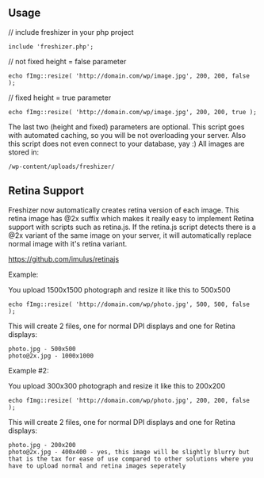 Usage
-----


// include freshizer in your php project
```
include 'freshizer.php';
```

// not fixed height = false parameter
```
echo fImg::resize( 'http://domain.com/wp/image.jpg', 200, 200, false );
```

// fixed height = true parameter
```
echo fImg::resize( 'http://domain.com/wp/image.jpg', 200, 200, true );
```

The last two (height and fixed) parameters are optional. This script goes with automated caching, so you will be not overloading your server. Also this script does not even connect to your database, yay :)
All images are stored in:

```
/wp-content/uploads/freshizer/
```

Retina Support
--------------

Freshizer now automatically creates retina version of each image. This retina image has @2x suffix which makes it really easy to implement Retina support with scripts such as retina.js. If the retina.js script detects there is a @2x variant of the same image on your server, it will automatically replace normal image with it's retina variant.

https://github.com/imulus/retinajs

Example:

You upload 1500x1500 photograph and resize it like this to 500x500

```
echo fImg::resize( 'http://domain.com/wp/photo.jpg', 500, 500, false );
```

This will create 2 files, one for normal DPI displays and one for Retina displays:

```
photo.jpg - 500x500
photo@2x.jpg - 1000x1000

```

Example #2:

You upload 300x300 photograph and resize it like this to 200x200

```
echo fImg::resize( 'http://domain.com/wp/photo.jpg', 200, 200, false );
```

This will create 2 files, one for normal DPI displays and one for Retina displays:

```
photo.jpg - 200x200
photo@2x.jpg - 400x400 - yes, this image will be slightly blurry but that is the tax for ease of use compared to other solutions where you have to upload normal and retina images seperately

```